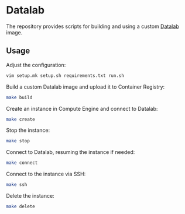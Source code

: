 # Datalab

The repository provides scripts for building and using a custom [Datalab] image.

## Usage

Adjust the configuration:

```bash
vim setup.mk setup.sh requirements.txt run.sh
```

Build a custom Datalab image and upload it to Container Registry:

```bash
make build
```

Create an instance in Compute Engine and connect to Datalab:

```bash
make create
```

Stop the instance:

```bash
make stop
```

Connect to Datalab, resuming the instance if needed:

```bash
make connect
```

Connect to the instance via SSH:

```bash
make ssh
```

Delete the instance:

```bash
make delete
```

[datalab]: https://cloud.google.com/datalab
